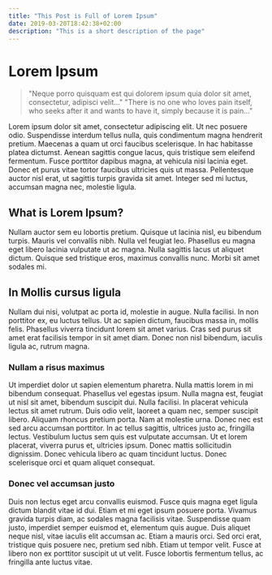 ```yaml
---
title: "This Post is Full of Lorem Ipsum"
date: 2019-03-20T18:42:38+02:00
description: "This is a short description of the page"
---
```

# Lorem Ipsum
> "Neque porro quisquam est qui dolorem ipsum quia dolor sit amet, consectetur, adipisci velit..."
> "There is no one who loves pain itself, who seeks after it and wants to have it, simply because it is pain..."

Lorem ipsum dolor sit amet, consectetur adipiscing elit. Ut nec posuere odio. Suspendisse interdum tellus nulla, quis condimentum magna hendrerit pretium. Maecenas a quam ut orci faucibus scelerisque. In hac habitasse platea dictumst. Aenean sagittis congue lacus, quis tristique sem eleifend fermentum. Fusce porttitor dapibus magna, at vehicula nisi lacinia eget. Donec et purus vitae tortor faucibus ultricies quis ut massa. Pellentesque auctor nisl erat, ut sagittis turpis gravida sit amet. Integer sed mi luctus, accumsan magna nec, molestie ligula.

## What is Lorem Ipsum?
Nullam auctor sem eu lobortis pretium. Quisque ut lacinia nisl, eu bibendum turpis. Mauris vel convallis nibh. Nulla vel feugiat leo. Phasellus eu magna eget libero lacinia vulputate ut ac magna. Nulla sagittis lacus ut aliquet dictum. Quisque sed tristique eros, maximus convallis nunc. Morbi sit amet sodales mi.

## In Mollis cursus ligula
Nullam dui nisi, volutpat ac porta id, molestie in augue. Nulla facilisi. In non porttitor ex, eu luctus tellus. Ut ac sapien dictum, faucibus massa in, mollis felis. Phasellus viverra tincidunt lorem sit amet varius. Cras sed purus sit amet erat facilisis tempor in sit amet diam. Donec non nisl bibendum, iaculis ligula ac, rutrum magna.

### Nullam a risus maximus
Ut imperdiet dolor ut sapien elementum pharetra. Nulla mattis lorem in mi bibendum consequat. Phasellus vel egestas ipsum. Nulla magna est, feugiat ut nisl sit amet, bibendum suscipit dui. Nulla facilisi. In placerat vehicula lectus sit amet rutrum. Duis odio velit, laoreet a quam nec, semper suscipit libero. Aliquam rhoncus pretium porta. Nam at molestie urna. Donec nec est sed arcu accumsan porttitor. In ac tellus sagittis, ultrices justo ac, fringilla lectus. Vestibulum luctus sem quis est vulputate accumsan. Ut et lorem placerat, viverra purus et, ultricies ipsum. Donec mattis sollicitudin dignissim. Donec vehicula libero ac quam tincidunt luctus. Donec scelerisque orci et quam aliquet consequat.

### Donec vel accumsan justo
Duis non lectus eget arcu convallis euismod. Fusce quis magna eget ligula dictum blandit vitae id dui. Etiam et mi eget ipsum posuere porta. Vivamus gravida turpis diam, ac sodales magna facilisis vitae. Suspendisse quam justo, imperdiet semper euismod et, elementum quis augue. Duis aliquet neque nisl, vitae iaculis elit accumsan ac. Etiam a mauris orci. Sed orci erat, tristique quis posuere nec, pretium sed nibh. Etiam ut tempor velit. Fusce at libero non ex porttitor suscipit ut ut velit. Fusce lobortis fermentum tellus, ac fringilla ante luctus vitae.
